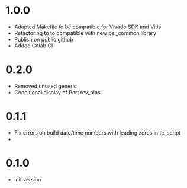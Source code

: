 
# 1.0.0
* Adapted Makefile to be compatible for Vivado SDK and Vitis
* Refactoring to to compatible with new psi_common library
* Publish on public github
* Added Gitlab CI

# 0.2.0
* Removed unused generic
* Conditional display of Port rev_pins

# 0.1.1
* Fix errors on build date/time numbers with leading zeros in tcl script
* 
# 0.1.0
* init version

